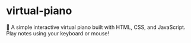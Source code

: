 # virtual-piano
🎹 A simple interactive virtual piano built with HTML, CSS, and JavaScript. Play notes using your keyboard or mouse!
